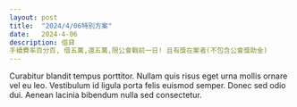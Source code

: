 ```yaml
---
layout: post
title:  "2024/4/06特別方案"
date:   2024-4-06
description: 借貸
手續費率百分百, 借五萬,還五萬,限公會戰前一日! 且有獎在案者(不包含公會獎助金)
---
```


<p class="intro"><span class="dropcap">C</span>urabitur blandit tempus porttitor. Nullam quis risus eget urna mollis ornare vel eu leo. Vestibulum id ligula porta felis euismod semper. Donec sed odio dui. Aenean lacinia bibendum nulla sed consectetur.</p>
